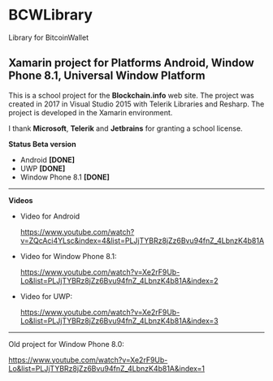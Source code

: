 # BCWLibrary
Library for BitcoinWallet

## Xamarin project for Platforms Android, Window Phone 8.1, Universal Window Platform

This is a school project for the **Blockchain.info** web site. The project was created in 2017 in Visual Studio 2015 with Telerik Libraries and Resharp. The project is developed in the Xamarin environment.

I thank **Microsoft**, **Telerik** and **Jetbrains** for granting a school license.

**Status Beta version**

 - Android **[DONE]**
 - UWP **[DONE]**
 - Window Phone 8.1 **[DONE]**

------------------------------------------------------------------------------------------
**Videos**

 - Video for Android
 
   https://www.youtube.com/watch?v=ZQcAci4YLsc&index=4&list=PLJjTYBRz8jZz6Bvu94fnZ_4LbnzK4b81A

 - Video for Window Phone 8.1:
 
   https://www.youtube.com/watch?v=Xe2rF9Ub-Lo&list=PLJjTYBRz8jZz6Bvu94fnZ_4LbnzK4b81A&index=2

 - Video for UWP:
 
   https://www.youtube.com/watch?v=Xe2rF9Ub-Lo&list=PLJjTYBRz8jZz6Bvu94fnZ_4LbnzK4b81A&index=3

------------------------------------------------------------------------------------------

Old project for Window Phone 8.0:

https://www.youtube.com/watch?v=Xe2rF9Ub-Lo&list=PLJjTYBRz8jZz6Bvu94fnZ_4LbnzK4b81A&index=1
